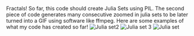 Fractals! 
So far, this code should create Julia Sets using PIL. The second piece of code generates many consecutive zoomed in julia sets to be later turned into a 
GIF using software like ffmpeg. Here are some examples of what my code has created so far!
![Julia set2](tmp5prc0zvn.PNG.png)
![Julia set 3](Juliafract3.png)
![Julia set](Julia1.png)
